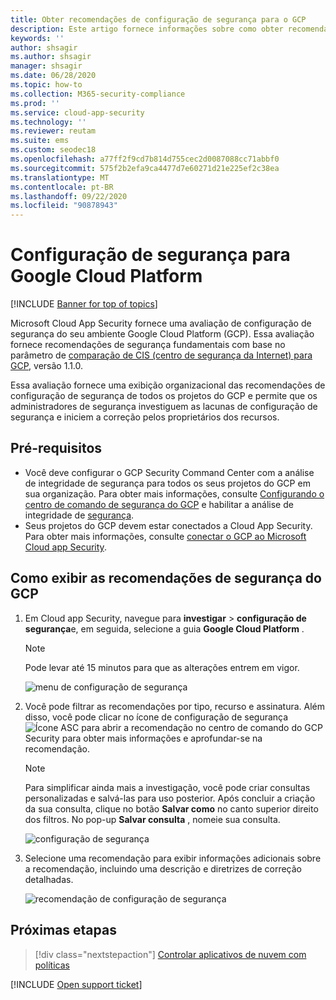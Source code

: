 ```yaml
---
title: Obter recomendações de configuração de segurança para o GCP
description: Este artigo fornece informações sobre como obter recomendações de configuração de segurança no Cloud App Security integrando com Google Cloud Platform.
keywords: ''
author: shsagir
ms.author: shsagir
manager: shsagir
ms.date: 06/28/2020
ms.topic: how-to
ms.collection: M365-security-compliance
ms.prod: ''
ms.service: cloud-app-security
ms.technology: ''
ms.reviewer: reutam
ms.suite: ems
ms.custom: seodec18
ms.openlocfilehash: a77ff2f9cd7b814d755cec2d0087088cc71abbf0
ms.sourcegitcommit: 575f2b2efa9ca4477d7e60271d21e225ef2c38ea
ms.translationtype: MT
ms.contentlocale: pt-BR
ms.lasthandoff: 09/22/2020
ms.locfileid: "90878943"
---
```

# <a name="security-configuration-for-google-cloud-platform"></a>Configuração de segurança para Google Cloud Platform

[!INCLUDE [Banner for top of topics](includes/banner.md)]

Microsoft Cloud App Security fornece uma avaliação de configuração de segurança do seu ambiente Google Cloud Platform (GCP). Essa avaliação fornece recomendações de segurança fundamentais com base no parâmetro de [comparação de CIS (centro de segurança da Internet) para GCP](https://www.cisecurity.org/benchmark/google_cloud_computing_platform/), versão 1.1.0.

Essa avaliação fornece uma exibição organizacional das recomendações de configuração de segurança de todos os projetos do GCP e permite que os administradores de segurança investiguem as lacunas de configuração de segurança e iniciem a correção pelos proprietários dos recursos.

## <a name="prerequisites"></a>Pré-requisitos

- Você deve configurar o GCP Security Command Center com a análise de integridade de segurança para todos os seus projetos do GCP em sua organização. Para obter mais informações, consulte [Configurando o centro de comando de segurança do GCP](https://cloud.google.com/security-command-center/docs/quickstart-scc-setup) e habilitar a análise de integridade de [segurança](https://cloud.google.com/security-command-center/docs/how-to-use-security-health-analytics).
- Seus projetos do GCP devem estar conectados a Cloud App Security. Para obter mais informações, consulte [conectar o GCP ao Microsoft Cloud app Security](connect-google-gcp-to-microsoft-cloud-app-security.md).

## <a name="how-to-view-gcp-security-recommendations"></a>Como exibir as recomendações de segurança do GCP

1. Em Cloud app Security, navegue para **investigar**  >  **configuração de segurança**e, em seguida, selecione a guia **Google Cloud Platform** .

    > [!NOTE]
    > Pode levar até 15 minutos para que as alterações entrem em vigor.

    ![menu de configuração de segurança](media/security-configuration-menu.png)

1. Você pode filtrar as recomendações por tipo, recurso e assinatura. Além disso, você pode clicar no ícone de configuração de segurança ![Ícone ASC](media/asc-icon.png) para abrir a recomendação no centro de comando do GCP Security para obter mais informações e aprofundar-se na recomendação.

    > [!NOTE]
    > Para simplificar ainda mais a investigação, você pode criar consultas personalizadas e salvá-las para uso posterior. Após concluir a criação da sua consulta, clique no botão **Salvar como** no canto superior direito dos filtros. No pop-up **Salvar consulta** , nomeie sua consulta.

    ![configuração de segurança](media/security-configuration-gcp.png)

1. Selecione uma recomendação para exibir informações adicionais sobre a recomendação, incluindo uma descrição e diretrizes de correção detalhadas.

    ![recomendação de configuração de segurança](media/security-configuration-gcp-details.png)

## <a name="next-steps"></a>Próximas etapas

> [!div class="nextstepaction"]
> [Controlar aplicativos de nuvem com políticas](control-cloud-apps-with-policies.md)

[!INCLUDE [Open support ticket](includes/support.md)]
